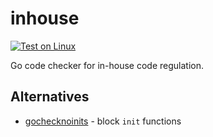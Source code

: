 # inhouse

[![Test on Linux](https://github.com/tomodian/inhouse/actions/workflows/test.linux.yml/badge.svg)](https://github.com/tomodian/inhouse/actions/workflows/test.linux.yml)

Go code checker for in-house code regulation.

## Alternatives

- [gochecknoinits](https://github.com/leighmcculloch/gochecknoinits) - block `init` functions
